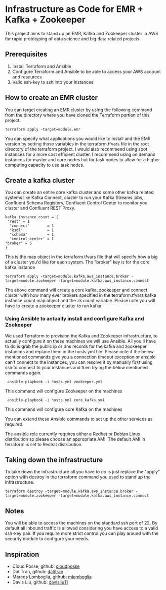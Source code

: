 # Infrastructure as Code for EMR + Kafka + Zookeeper

This project aims to stand up an EMR, Kafka and Zookeeper cluster in AWS for rapid prototyping of data science and big data related projects.

## Prerequisites
1. Install Terraform and Ansible
2. Configure Terraform and Ansible to be able to access your AWS account and resources
3. Valid ssh-key to ssh into your instances 

## How to create an EMR cluster
You can target creating an EMR cluster by using the following command from the directory where you have cloned the Terraform portion of this project.

```
terraform apply -target=module.emr
```
You can specify what applications you would like to install and the EMR version by setting those variables in the terraform.tfvars file in the root directory of the terraform project. I would also recommend using spot instances for a more cost efficient cluster. I recommend using on demand instances for master and core nodes but for task nodes to allow for a higher computing capacity to use task nodes.
 
## Create a kafka cluster
You can create an entire core kafka cluster and some other kafka related systems like Kafka Connect, cluster to run your Kafka Streams jobs, Confluent Schema Registery, Confluent Control Center to monitor you cluster and Confluent REST Proxy.

```
kafka_instance_count = {
 "rest" = 1
  "connect"        = 1
  "ksql"           = 1
  "schema"         = 1
  "control_center" = 1
"broker" = 5 
}
```
This is the map object in the terraform.tfvars file that will specify how a big of a cluster you'd like for each system. The "broker" key is for the core kafka instance

```
terraform apply -target=module.kafka.aws_instance.broker -target=module.zookeeper -target=module.kafka.aws_instance.connect
```
The above command will create a core kafka, zookeeper and connect cluster with how many ever brokers specified in the terraform.tfvars kafka instance count map object and the zk count variable.
Please note you will have to create a zookeeper cluster to run kafka

### Using Ansible to actually install and configure Kafka and Zookeeper

We used Terraform to provision the Kafka and Zookeeper infrastructure, to actually configure it on these machines we will use Ansible. All you'll have to do is grab the public ip or dns records for the kafka and zookeeper instances and replace them in the hosts.yml file. 
Please note if the below mentioned commands give you a connection timeout exception or ansible can't connect to the instances, you can resolve it by manually first using ssh to connect to your instances and then trying the below mentioned commands again.

```
 ansible-playbook -i hosts.yml zookeeper.yml
```
This command will configure Zookeeper on the machines
```
 ansible-playbook -i hosts.yml core_kafka.yml
```
This command will configure core Kafka on the machines

You can extend these Ansible commands to set up the other services as required.

The ansible role currently requires either a Redhat or Debian Linux distribution so please choose an appropriate AMI. The default AMI in terraform is set to Redhat distribution. 


## Taking down the infrastructure

To take down the infrastructure all you have to do is just replace the "apply" option with destroy in the terraform command you used to stand up the infrastructure.

```
terraform destroy -target=module.kafka.aws_instance.broker -target=module.zookeeper -target=module.kafka.aws_instance.connect
```

## Notes

You will be able to access the machines on the standard ssh port of 22. By default all inbound traffic is allowed considering you have access to a valid ssh-key pair. If you require more strict control you can play around with the security module to configure your needs.

## Inspiration
* Cloud Posse, github: [cloudposse](https://github.com/cloudposse)
* Dat Tran, github:  [datitran](https://github.com/datitran)
* Marcos Lomboglia, github: [mlomboglia](https://github.com/mlomboglia)
* Davis Liu, github: [davisliu11](https://github.com/davisliu11)

